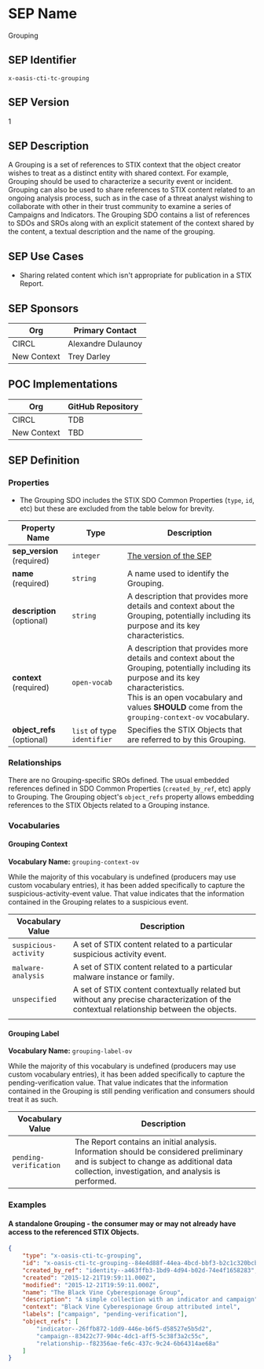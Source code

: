 # SEP Name
Grouping

## SEP Identifier
`x-oasis-cti-tc-grouping`

## SEP Version
1

## SEP Description
A Grouping is a set of references to STIX context that the object
creator wishes to treat as a distinct entity with shared context. For
example, Grouping should be used to characterize a security event or
incident. Grouping can also be used to share references to STIX
content related to an ongoing analysis process, such as in the case of
a threat analyst wishing to collaborate with other in their trust
community to examine a series of Campaigns and Indicators. The
Grouping SDO contains a list of references to SDOs and SROs along with
an explicit statement of the context shared by the content, a textual
description and the name of the grouping.

## SEP Use Cases
* Sharing related content which isn't appropriate for publication in a
  STIX Report.

## SEP Sponsors
Org | Primary Contact
--- | ---------------
CIRCL | Alexandre Dulaunoy
New Context | Trey Darley

## POC Implementations
Org | GitHub Repository
--- | -----------------
CIRCL | TDB
New Context | TBD

## SEP Definition

### Properties
* The Grouping SDO includes the STIX SDO Common Properties (`type`,
  `id`, etc) but these are excluded from the table below for brevity.

| Property Name              | Type                        | Description                                                                                                                                                                                                                                     |
| -------------              | ----                        | -----------                                                                                                                                                                                                                                     |
| **sep_version** (required)  | `integer`   | [The version of the SEP](#sep-version)                                                                                                                                                                                                                                                                                                                                                                                                                                        |
| **name** (required)        | `string`                    | A name used to identify the Grouping.                                                                                                                                                                                                           |
| **description** (optional) | `string`                    | A description that provides more details and context about the Grouping, potentially including its purpose and its key characteristics.                                                                                                         |
| **context** (required)     | `open-vocab`                | A description that provides more details and context about the Grouping, potentially including its purpose and its key characteristics. <br /> This is an open vocabulary and values **SHOULD** come from the `grouping-context-ov` vocabulary. |
| **object_refs** (optional) | `list` of type `identifier` | Specifies the STIX Objects that are referred to by this Grouping.                                                                                                                                                
### Relationships
There are no Grouping-specific SROs defined. The usual embedded
references defined in SDO Common Properties (`created_by_ref`, etc)
apply to Grouping. The Grouping object's `object_refs` property allows embedding references to the STIX Objects related to a Grouping instance.

### Vocabularies

#### Grouping Context
**Vocabulary Name:** `grouping-context-ov`

While the majority of this vocabulary is undefined (producers may use
custom vocabulary entries), it has been added specifically to capture
the suspicious-activity-event value. That value indicates that the
information contained in the Grouping relates to a suspicious event.

| Vocabulary Value      | Description                                                                                                                             |
| -------------------   | -----------                                                                                                                             |
| `suspicious-activity` | A set of STIX content related to a particular suspicious activity event.                                                                |
| `malware-analysis`    | A set of STIX content related to a particular malware instance or family.                                                               |
| `unspecified`         | A set of STIX content contextually related but without any precise characterization of the contextual relationship between the objects. |
|                       |                                                                                                                                         |

#### Grouping Label
**Vocabulary Name:** `grouping-label-ov`

While the majority of this vocabulary is undefined (producers may use
custom vocabulary entries), it has been added specifically to capture
the pending-verification value. That value indicates that the
information contained in the Grouping is still pending verification
and consumers should treat it as such.

| Vocabulary Value       | Description                                                                                                                                                                             |
| -------------------    | -----------                                                                                                                                                                             |
| `pending-verification` | The Report contains an initial analysis. Information should be considered preliminary and is subject to change as additional data collection, investigation, and analysis is performed. |

### Examples

#### A standalone Grouping - the consumer may or may not already have access to the referenced STIX Objects.

```json
{
    "type": "x-oasis-cti-tc-grouping",
    "id": "x-oasis-cti-tc-grouping--84e4d88f-44ea-4bcd-bbf3-b2c1c320bcb3",
    "created_by_ref": "identity--a463ffb3-1bd9-4d94-b02d-74e4f1658283",
    "created": "2015-12-21T19:59:11.000Z",
    "modified": "2015-12-21T19:59:11.000Z",
    "name": "The Black Vine Cyberespionage Group",
    "description": "A simple collection with an indicator and campaign",
    "context": "Black Vine Cyberespionage Group attributed intel",
    "labels": ["campaign", "pending-verification"],
    "object_refs": [
        "indicator--26ffb872-1dd9-446e-b6f5-d58527e5b5d2",
        "campaign--83422c77-904c-4dc1-aff5-5c38f3a2c55c",
        "relationship--f82356ae-fe6c-437c-9c24-6b64314ae68a"
    ]
}
```
